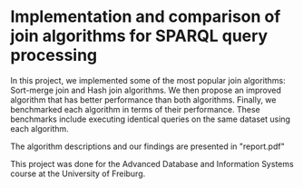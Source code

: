 # Implementation and comparison of join algorithms for SPARQL query processing

In this project, we implemented some of the most popular join algorithms: Sort-merge join and Hash join algorithms. We then propose an improved algorithm that has better performance than both algorithms. Finally, we benchmarked each algorithm in terms of their performance. These benchmarks include executing identical queries on the same dataset using each algorithm.

The algorithm descriptions and our findings are presented in "report.pdf"

This project was done for the Advanced Database and Information Systems course at the University of Freiburg.
